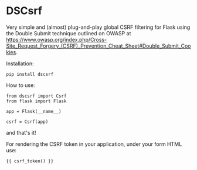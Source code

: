 # DSCsrf  
  
Very simple and (almost) plug-and-play global CSRF filtering for Flask using the Double Submit technique outlined on OWASP at https://www.owasp.org/index.php/Cross-Site_Request_Forgery_(CSRF)_Prevention_Cheat_Sheet#Double_Submit_Cookies.  
  
Installation:  
  
    pip install dscsrf  

How to use:  
  
    from dscsrf import Csrf
    from flask import Flask
    
    app = Flask(__name__)
    
    csrf = Csrf(app)

and that's it!  
  
For rendering the CSRF token in your application, under your form HTML use:  
  
    {{ csrf_token() }}